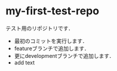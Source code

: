 # my-first-test-repo

テスト用のリポジトリです．

- 最初のコミットを実行します．
- featureブランチで追加します．
- 更にdevelopmentブランチで追加します．
- add text
